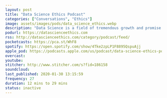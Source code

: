 ```yaml
---
layout: post
title: "Data Science Ethics Podcast"
categories: ["Conversations", "Ethics"]
image: assets/images/pods/data_science_ethics.webp
description: "Data Science is a field of tremendous growth and promise. The ability to combine Big Data, machine learning, artificial intelligence, old-school statistical modeling, and computer programming, is giving all industries an opportunity to tackle problems previously considered impossible. From marketing to health care, government to finance, organizations are embracing ever more complex processes with an increasing eye towards automation and algorithmic support. We have seen the human genome mapped down to the pairing level, batteries capable of supporting whole cities, and self-driving cars. But all of this technological advancement has risks.<br><br>As we move ever-faster towards a data-driven future, we are seeing an increasing frequency of scandals resulting from non-transparent data gathering, breaches in data privacy, improperly trained algorithms, or unintended consequences when models are used in real world applications. Laws across the globe struggle to keep up with the types of issues being brought to courts for resolution. As we wrestle with new realities in ownership, privacy, discrimination, and more, there have been calls to specifically regulate what data scientists and other analytics professionals can and cannot do and with what data. None of these have passed into legislation yet the question remains – what should data scientists do to ensure that they do not unintentionally damage those they are seeking to help?<br><br>That is what Data Science Ethics is all about. Determining, partly from the mistakes of those who have gone before, where the boundaries lie in this field of gray. On this site and in the Data Science Ethics Podcast, we will explore many instances where some moral boundary was crossed, usually inadvertently, and what could or should have been done differently."
podurl: https://datascienceethics.com
rss: http://datascienceethics.com/category/podcast/feed/
pocketcasts: https://pca.st/WhF8
spotify: https://open.spotify.com/show/4Tke2zpLP1F8895QspuAjj
apple_pod: https://podcasts.apple.com/us/podcast/data-science-ethics-podcast/id1384304745
overcast:
youtube:
stitcher: http://www.stitcher.com/s?fid=186158
soundcloud:
last_published: 2020-01-30 13:15:59
frequency: 27
duration: 12 mins to 29 mins
status: inactive
---
```

